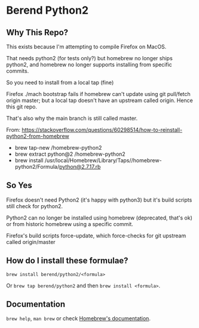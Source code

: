 # Berend Python2

## Why This Repo?

This exists because I'm attempting to compile Firefox on MacOS.

That needs python2 (for tests only?) but homebrew no longer ships
python2, and homebrew no longer supports installing from specific
commits.

So you need to install from a local tap (fine)

Firefox ./mach bootstrap fails if homebrew can't update using
git pull/fetch origin master; but a local tap doesn't have an
upstream called origin.  Hence this git repo.

That's also why the main branch is still called master.

From:
https://stackoverflow.com/questions/60298514/how-to-reinstall-python2-from-homebrew

* brew tap-new <user>/homebrew-python2
* brew extract python@2 <user>/homebrew-python2
* brew install /usr/local/Homebrew/Library/Taps/<user>/homebrew-python2/Formula/python@2.7.17.rb

## So Yes

Firefox doesn't need Python2 (it's happy with python3) but it's build
scripts still check for python2.

Python2 can no longer be installed using homebrew (deprecated, that's ok)
or from historic homebrew using a specific commit.

Firefox's build scripts force-update, which force-checks for git
upstream called origin/master

## How do I install these formulae?
`brew install berend/python2/<formula>`

Or `brew tap berend/python2` and then `brew install <formula>`.

## Documentation
`brew help`, `man brew` or check [Homebrew's documentation](https://docs.brew.sh).
